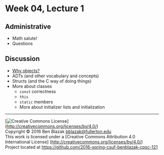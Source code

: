 # Week 04, Lecture 1

## Administrative

- Math salute!
- Questions


## Discussion

- [Why objects?](http://mythz.servicestack.net/blog/2013/02/27/the-deep-insights-of-alan-kay/)
- ADTs (and other vocabulary and concepts)
- Structs (and the C way of doing things)
- More about classes
    - `const` correctness
    - `this`
    - `static` members
    - More about initializer lists and initialization


-------------------------------------------------------------------------------
[![Creative Commons License](https://i.creativecommons.org/l/by/4.0/88x31.png)]
(http://creativecommons.org/licenses/by/4.0/)  
Copyright &copy; 2016 Ben Blazak <bblazak@fullerton.edu>  
This work is licensed under a [Creative Commons Attribution 4.0 International
License] (http://creativecommons.org/licenses/by/4.0/)  
Project located at <https://github.com/2016-spring-csuf-benblazak-cpsc-121>


